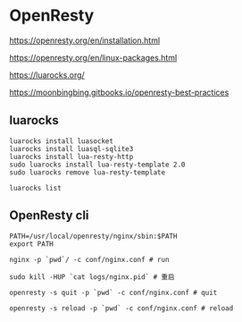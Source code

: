 # OpenResty

https://openresty.org/en/installation.html

https://openresty.org/en/linux-packages.html

https://luarocks.org/

https://moonbingbing.gitbooks.io/openresty-best-practices

## luarocks

```
luarocks install luasocket
luarocks install luasql-sqlite3
luarocks install lua-resty-http
sudo luarocks install lua-resty-template 2.0
sudo luarocks remove lua-resty-template

luarocks list
```

## OpenResty cli

```
PATH=/usr/local/openresty/nginx/sbin:$PATH
export PATH

nginx -p `pwd`/ -c conf/nginx.conf # run

sudo kill -HUP `cat logs/nginx.pid` # 重启

openresty -s quit -p `pwd` -c conf/nginx.conf # quit

openresty -s reload -p `pwd` -c conf/nginx.conf # reload
```